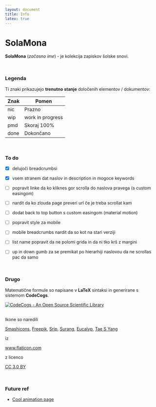 ```yaml
---
layout: document
title: Info
latex: true
---
```


# SolaMona

**SolaMona** (*začasno ime*) - je kolekcija zapiskov šolske snovi.

<br>

### Legenda

Ti znaki prikazujejo **trenutno stanje** določenih elementov / dokumentov:

| Znak | Pomen            |
|------|------------------|
| nic  | Prazno           |
| wip  | work in progress |
| pmd  | Skoraj 100%      |
| done | Dokončano        |

<br>

### To do

- [x] delujoči breadcrumbsi
- [x] vsem stranem dat naslov in description in mogoce keywords
- [ ] popravit linke da ko kliknes gor scrolla do naslova pravega (s custom easingom)
- [ ] nardit da ko zlouda page preveri url če je treba scrollat kam
- [ ] dodat back to top button s custom easingom (material motion)
- [ ] popravit style za mobile
- [ ] mobile breadcrumbs nardit da so kot na stari verziji
- [ ] list name popravit da ne polomi grida in da ni tko krš z margini
- [ ] up in down gumb za se premikat po hierarhiji naslovou da ne scrollas pac da samo


<br>

### Drugo

Matematične formule so napisane v __LaTeX__ sintaksi in generirane s sistemom __CodeCogs__.

<a href="http://www.codecogs.com" target="_blank"><img src="http://www.codecogs.com/images/logo.gif" border="0" title="CodeCogs - An Open Source Scientific Library" alt="CodeCogs - An Open Source Scientific Library"></a>

<br>

<div>
  Ikone so naredili

  <a href="https://www.flaticon.com/authors/smashicons" title="Smashicons">Smashicons</a>,
  <a href="https://www.flaticon.com/authors/freepik" title="Freepik">Freepik</a>,
  <a href="https://www.flaticon.com/authors/srip" title="Srip">Srip</a>,
  <a href="https://www.flaticon.com/authors/surang" title="Surang">Surang</a>,
  <a href="https://www.flaticon.com/authors/eucalyp" title="Eucalyp">Eucalyp</a>,
  <a href="https://www.flaticon.com/authors/tae-s-yang" title="Tas S Yang">Tae S Yang</a>

  iz

  <a href="https://www.flaticon.com/" title="Flaticon">www.flaticon.com</a>

  z licenco

  <a href="http://creativecommons.org/licenses/by/3.0/" title="Creative Commons BY 3.0" target="_blank">CC 3.0 BY</a>
</div>

<br>

### Future ref

- [Cool animation page](https://www.fontface.ninja/)

